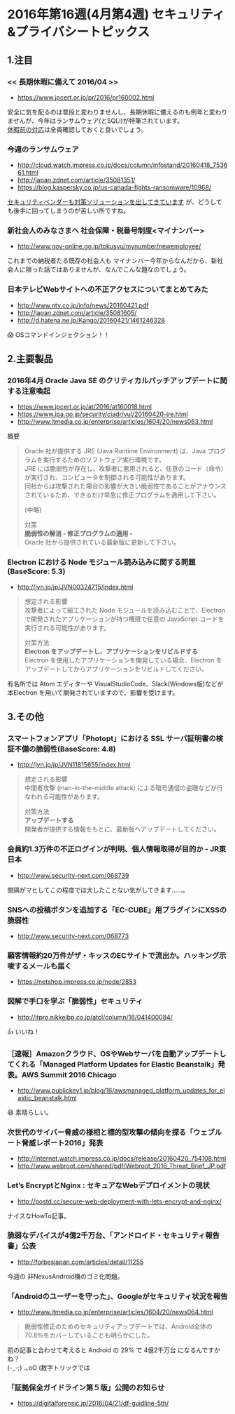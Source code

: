2016年第16週(4月第4週) セキュリティ&プライバシートピックス
===

1.注目
---

### << 長期休暇に備えて 2016/04 >>

+ <https://www.jpcert.or.jp/pr/2016/pr160002.html>

安全に気を配るのは普段と変わりませんし、長期休暇に備えるのも例年と変わりませんが、今年はランサムウェア(とSQLi)が特筆されています。  
[休暇前の対応](https://www.jpcert.or.jp/pr/2016/pr160002.html#2)は全員確認しておくと良いでしょう。

### 今週のランサムウェア

+ <http://cloud.watch.impress.co.jp/docs/column/infostand/20160418_753661.html>
+ <http://japan.zdnet.com/article/35081351/>
+ <https://blog.kaspersky.co.jp/us-canada-fights-ransomware/10968/>

[セキュリティベンダーも対策ソリューションを出してきています](http://japan.zdnet.com/article/35081489/) が、どうしても後手に回ってしまうのが苦しい所ですね。

### 新社会人のみなさまへ 社会保障・税番号制度<マイナンバー>

+ <http://www.gov-online.go.jp/tokusyu/mynumber/newemployee/>

これまでの納税者たる既存の社会人も マイナンバー今年からなんだから、新社会人に限った話ではありませんが、なんでこんな題なのでしょう。

### 日本テレビWebサイトへの不正アクセスについてまとめてみた
 
+ <http://www.ntv.co.jp/info/news/20160421.pdf>
+ <http://japan.zdnet.com/article/35081605/>
+ <http://d.hatena.ne.jp/Kango/20160421/1461246328>

😱 OSコマンドインジェクション！！  

2.主要製品
---

### 2016年4月 Oracle Java SE のクリティカルパッチアップデートに関する注意喚起

+ <https://www.jpcert.or.jp/at/2016/at160018.html>
+ <https://www.ipa.go.jp/security/ciadr/vul/20160420-jre.html>
+ <http://www.itmedia.co.jp/enterprise/articles/1604/20/news063.html>

概要
  
> Oracle 社が提供する JRE (Java Runtime Environment) は、Java プログラムを実行するためのソフトウェア実行環境です。  
> JRE には脆弱性が存在し、攻撃者に悪用されると、任意のコード（命令）が実行され、コンピュータを制御される可能性があります。  
> 同社からは攻撃された場合の影響が大きい脆弱性であることがアナウンスされているため、できるだけ早急に修正プログラムを適用して下さい。  
> 
> (中略)    
>     
> 対策  
> **脆弱性の解消 - 修正プログラムの適用 -**  
> Oracle 社から提供されている最新版に更新して下さい。  

### Electron における Node モジュール読み込みに関する問題(BaseScore: 5.3)

+ <http://jvn.jp/jp/JVN00324715/index.html>
  
> 想定される影響  
> 攻撃者によって細工された Node モジュールを読み込むことで、Electron で開発されたアプリケーションが持つ権限で任意の JavaScript コードを実行される可能性があります。  
>   
> 対策方法  
> **Electron をアップデートし、アプリケーションをリビルドする**  
> Electron を使用したアプリケーションを開発している場合、Electron をアップデートしてからアプリケーションをリビルドしてください。  

有名所では Atom エディターや VisualStudioCode、Slack(Windows版)などが 本Electron を用いて開発されていますので、影響を受けます。

3.その他
---

### スマートフォンアプリ「Photopt」における SSL サーバ証明書の検証不備の脆弱性(BaseScore: 4.8)

+ <http://jvn.jp/jp/JVN11815655/index.html>
  
> 想定される影響  
> 中間者攻撃 (man-in-the-middle attack) による暗号通信の盗聴などが行なわれる可能性があります。  
>   
> 対策方法  
> **アップデートする**  
> 開発者が提供する情報をもとに、最新版へアップデートしてください。  

### 会員約1.3万件の不正ログインが判明、個人情報取得が目的か - JR東日本

+ <http://www.security-next.com/068739>

間隔がマヒしてこの程度では大したことない気がしてきます……。

### SNSへの投稿ボタンを追加する「EC-CUBE」用プラグインにXSSの脆弱性

+ <http://www.security-next.com/068773>

### 顧客情報約20万件がザ・キッスのECサイトで流出か。ハッキング示唆するメールも届く

+ <https://netshop.impress.co.jp/node/2853>

### 図解で手口を学ぶ「脆弱性」セキュリティ

+ <http://itpro.nikkeibp.co.jp/atcl/column/16/041400084/>

👍 いいね！

### ［速報］Amazonクラウド、OSやWebサーバを自動アップデートしてくれる「Managed Platform Updates for Elastic Beanstalk」発表。AWS Summit 2016 Chicago

+ <http://www.publickey1.jp/blog/16/awsmanaged_platform_updates_for_elastic_beanstalk.html>

😄 素晴らしい。  

### 次世代のサイバー脅威の様相と標的型攻撃の傾向を探る「ウェブルート脅威レポート2016」発表

+ <http://internet.watch.impress.co.jp/docs/release/20160420_754108.html>
+ <http://www.webroot.com/shared/pdf/Webroot_2016_Threat_Brief_JP.pdf>

### Let’s EncryptとNginx : セキュアなWebデプロイメントの現状

+ <http://postd.cc/secure-web-deployment-with-lets-encrypt-and-nginx/>

ナイスなHowTo記事。

### 脆弱なデバイスが4億2千万台、「アンドロイド・セキュリティ報告書」公表

+ <http://forbesjapan.com/articles/detail/11255>

今週の 非NexusAndroid機のゴミ化問題。

### 「Androidのユーザーを守った」、Googleがセキュリティ状況を報告

+ <http://www.itmedia.co.jp/enterprise/articles/1604/20/news064.html>

> 脆弱性修正のためのセキュリティアップデートでは、Android全体の70.8％をカバーしていることも明らかにした。

前の記事と合わせて考えると Android の 29% で 4億2千万台 になるんですかね？  
(-_-;) .｡oO (数字トリックでは 

### 「証拠保全ガイドライン第５版」公開のお知らせ

+ <https://digitalforensic.jp/2016/04/21/df-guidline-5th/>
